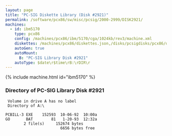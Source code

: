 ```yaml
---
layout: page
title: "PC-SIG Diskette Library (Disk #2921)"
permalink: /software/pcx86/sw/misc/pcsig/2000-2999/DISK2921/
machines:
  - id: ibm5170
    type: pcx86
    config: /machines/pcx86/ibm/5170/cga/1024kb/rev3/machine.xml
    diskettes: /machines/pcx86/diskettes.json,/disks/pcsigdisks/pcx86/diskettes.json
    autoGen: true
    autoMount:
      B: "PC-SIG Library Disk #2921"
    autoType: $date\r$time\rB:\rDIR\r
---
```


{% include machine.html id="ibm5170" %}

### Directory of PC-SIG Library Disk #2921

     Volume in drive A has no label
     Directory of A:\

    PCBILL-3 EXE    152593  10-06-92  10:00a
    GO       BAT        81   1-20-93  12:32a
            2 file(s)     152674 bytes
                            6656 bytes free

